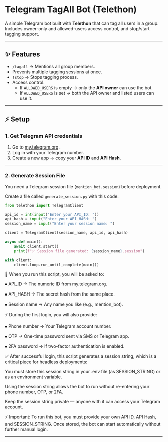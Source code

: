 # Telegram TagAll Bot (Telethon)

A simple Telegram bot built with **Telethon** that can tag all users in a group.  
Includes owner-only and allowed-users access control, and stop/start tagging support.  

---

## ✨ Features
- `/tagall` → Mentions all group members.  
- Prevents multiple tagging sessions at once.  
- `!stop` → Stops tagging process.  
- Access control:
  - If `ALLOWED_USERS` is empty → only the **API owner** can use the bot.
  - If `ALLOWED_USERS` is set → both the API owner and listed users can use it.

---

## ⚡ Setup

### 1. Get Telegram API credentials
1. Go to [my.telegram.org](https://my.telegram.org).  
2. Log in with your Telegram number.  
3. Create a new app → copy your **API ID** and **API Hash**.

---

### 2. Generate Session File
You need a Telegram session file (`mention_bot.session`) before deployment.

Create a file called `generate_session.py` with this code:

```python
from telethon import TelegramClient

api_id = int(input("Enter your API_ID: "))
api_hash = input("Enter your API_HASH: ")
session_name = input("Enter your session name: ")

client = TelegramClient(session_name, api_id, api_hash)

async def main():
    await client.start()
    print(f"✅ Session file generated: {session_name}.session")

with client:
    client.loop.run_until_complete(main())

```

📝 When you run this script, you will be asked to:

⦁ API_ID → The numeric ID from my.telegram.org.

⦁ API_HASH → The secret hash from the same place.

⦁ Session name → Any name you like (e.g., mention_bot).


⚡ During the first login, you will also provide:

⦁ Phone number → Your Telegram account number.

⦁ OTP → One-time password sent via SMS or Telegram app.

⦁ 2FA password → If two-factor authentication is enabled.


✅ After successful login, this script generates a session string, which is a critical piece for headless deployments:

You must store this session string in your .env file (as SESSION_STRING) or as an environment variable.

Using the session string allows the bot to run without re-entering your phone number, OTP, or 2FA.

Keep the session string private — anyone with it can access your Telegram account.


⚡ Important: To run this bot, you must provide your own API ID, API Hash, and SESSION_STRING. Once stored, the bot can start automatically without further manual login.




---
